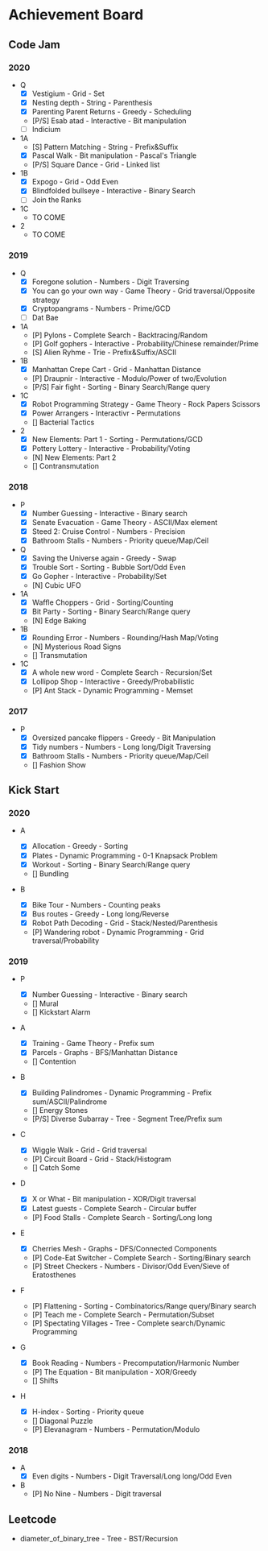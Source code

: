 # Achievement Board

## Code Jam

### 2020

* Q
	* [x] Vestigium - Grid - Set
	* [x] Nesting depth - String - Parenthesis
	* [x] Parenting Parent Returns - Greedy - Scheduling
	* [P/S] Esab atad - Interactive - Bit manipulation
	* [ ] Indicium
* 1A
	* [S] Pattern Matching - String - Prefix&Suffix
	* [x] Pascal Walk - Bit manipulation - Pascal's Triangle
	* [P/S] Square Dance - Grid - Linked list
* 1B
	* [x] Expogo - Grid - Odd Even
	* [x] Blindfolded bullseye - Interactive - Binary Search
	* [ ] Join the Ranks
* 1C
	* TO COME
* 2
	* TO COME

### 2019

* Q
	* [x] Foregone solution - Numbers - Digit Traversing
	* [x] You can go your own way - Game Theory - Grid traversal/Opposite strategy
	* [x] Cryptopangrams - Numbers - Prime/GCD
	* [ ] Dat Bae
* 1A
	* [P] Pylons - Complete Search - Backtracing/Random
	* [P] Golf gophers - Interactive - Probability/Chinese remainder/Prime
	* [S] Alien Ryhme - Trie - Prefix&Suffix/ASCII
* 1B
	* [x] Manhattan Crepe Cart - Grid - Manhattan Distance
	* [P] Draupnir - Interactive - Modulo/Power of two/Evolution
	* [P/S] Fair fight - Sorting - Binary Search/Range query 
* 1C
	* [x] Robot Programming Strategy - Game Theory - Rock Papers Scissors
	* [x] Power Arrangers - Interactivr - Permutations
	* [] Bacterial Tactics
* 2
	* [x] New Elements: Part 1 - Sorting - Permutations/GCD
	* [x] Pottery Lottery - Interactive - Probability/Voting
	* [N] New Elements: Part 2
	* [] Contransmutation

### 2018

* P
	* [x] Number Guessing - Interactive - Binary search
	* [x] Senate Evacuation - Game Theory - ASCII/Max element
	* [x] Steed 2: Cruise Control - Numbers - Precision
	* [x] Bathroom Stalls - Numbers - Priority queue/Map/Ceil
* Q
	* [x] Saving the Universe again - Greedy - Swap
	* [x] Trouble Sort - Sorting - Bubble Sort/Odd Even
	* [x] Go Gopher - Interactive - Probability/Set
	* [N] Cubic UFO
* 1A
	* [X] Waffle Choppers - Grid - Sorting/Counting
	* [X] Bit Party - Sorting - Binary Search/Range query
	* [N] Edge Baking
* 1B
	* [x] Rounding Error - Numbers - Rounding/Hash Map/Voting
	* [N] Mysterious Road Signs
	* [] Transmutation
* 1C
	* [x] A whole new word - Complete Search - Recursion/Set
	* [x] Lollipop Shop - Interactive - Greedy/Probabilistic
	* [P] Ant Stack - Dynamic Programming - Memset

### 2017

* P
	* [x] Oversized pancake flippers - Greedy - Bit Manipulation
	* [x] Tidy numbers - Numbers - Long long/Digit Traversing
	* [x] Bathroom Stalls - Numbers - Priority queue/Map/Ceil
	* [] Fashion Show

## Kick Start

### 2020

* A
	* [x] Allocation - Greedy - Sorting
	* [x] Plates - Dynamic Programming - 0-1 Knapsack Problem 
	* [x] Workout - Sorting - Binary Search/Range query
	* [] Bundling

* B
	* [x] Bike Tour - Numbers - Counting peaks
	* [x] Bus routes - Greedy - Long long/Reverse
	* [x] Robot Path Decoding - Grid - Stack/Nested/Parenthesis
	* [P] Wandering robot - Dynamic Programming - Grid traversal/Probability

### 2019

* P
	* [x] Number Guessing - Interactive - Binary search
	* [] Mural
	* [] Kickstart Alarm

* A
	* [x] Training - Game Theory - Prefix sum
	* [x] Parcels - Graphs - BFS/Manhattan Distance
	* [] Contention

* B
	* [x] Building Palindromes - Dynamic Programming - Prefix sum/ASCII/Palindrome
	* [] Energy Stones 
	* [P/S] Diverse Subarray - Tree - Segment Tree/Prefix sum

* C
	* [x] Wiggle Walk - Grid - Grid traversal
	* [P] Circuit Board - Grid - Stack/Histogram
	* [] Catch Some

* D
	* [x] X or What - Bit manipulation - XOR/Digit traversal
	* [x] Latest guests - Complete Search - Circular buffer
	* [P] Food Stalls - Complete Search - Sorting/Long long

* E
	* [x] Cherries Mesh - Graphs - DFS/Connected Components
	* [P] Code-Eat Switcher - Complete Search - Sorting/Binary search
	* [P] Street Checkers - Numbers - Divisor/Odd Even/Sieve of Eratosthenes

* F
	* [P] Flattening - Sorting - Combinatorics/Range query/Binary search
	* [P] Teach me - Complete Search - Permutation/Subset
	* [P] Spectating Villages - Tree - Complete search/Dynamic Programming

* G
	* [x] Book Reading - Numbers - Precomputation/Harmonic Number
	* [P] The Equation - Bit manipulation - XOR/Greedy
	* [] Shifts

* H
	* [x] H-index - Sorting - Priority queue
	* [] Diagonal Puzzle
	* [P] Elevanagram - Numbers - Permutation/Modulo

### 2018

* A
	* [x] Even digits - Numbers - Digit Traversal/Long long/Odd Even

* B
	* [P] No Nine - Numbers - Digit traversal

## Leetcode

* diameter_of_binary_tree - Tree - BST/Recursion
	